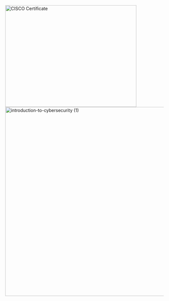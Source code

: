 <img width="417" height="323" alt="CISCO Certificate" src="https://github.com/user-attachments/assets/c977850d-264a-4ed0-ac75-43868cf6b93c" />
<img width="600" height="600" alt="introduction-to-cybersecurity (1)" src="https://github.com/user-attachments/assets/8cefee61-6f51-4636-aaa3-5a5eae0dfaa6" />
